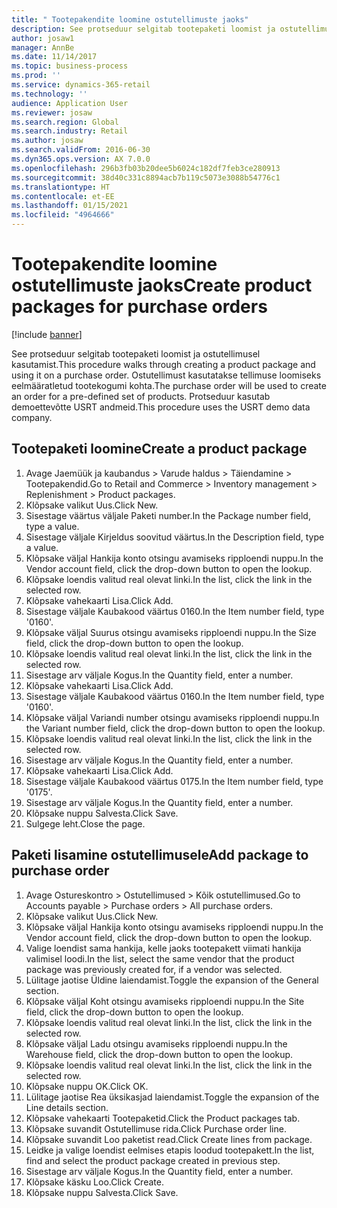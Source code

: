 ```yaml
---
title: " Tootepakendite loomine ostutellimuste jaoks"
description: See protseduur selgitab tootepaketi loomist ja ostutellimusel kasutamist.
author: josaw1
manager: AnnBe
ms.date: 11/14/2017
ms.topic: business-process
ms.prod: ''
ms.service: dynamics-365-retail
ms.technology: ''
audience: Application User
ms.reviewer: josaw
ms.search.region: Global
ms.search.industry: Retail
ms.author: josaw
ms.search.validFrom: 2016-06-30
ms.dyn365.ops.version: AX 7.0.0
ms.openlocfilehash: 296b3fb03b20dee5b6024c182df7feb3ce280913
ms.sourcegitcommit: 38d40c331c8894acb7b119c5073e3088b54776c1
ms.translationtype: HT
ms.contentlocale: et-EE
ms.lasthandoff: 01/15/2021
ms.locfileid: "4964666"
---
```

# <a name="create-product-packages-for-purchase-orders"></a><span data-ttu-id="74e45-103"> Tootepakendite loomine ostutellimuste jaoks</span><span class="sxs-lookup"><span data-stu-id="74e45-103">Create product packages for purchase orders</span></span>

[!include [banner](../includes/banner.md)]

<span data-ttu-id="74e45-104">See protseduur selgitab tootepaketi loomist ja ostutellimusel kasutamist.</span><span class="sxs-lookup"><span data-stu-id="74e45-104">This procedure walks through creating a product package and using it on a purchase order.</span></span> <span data-ttu-id="74e45-105">Ostutellimust kasutatakse tellimuse loomiseks eelmääratletud tootekogumi kohta.</span><span class="sxs-lookup"><span data-stu-id="74e45-105">The purchase order will be used to create an order for a pre-defined set of products.</span></span> <span data-ttu-id="74e45-106">Protseduur kasutab demoettevõtte USRT andmeid.</span><span class="sxs-lookup"><span data-stu-id="74e45-106">This procedure uses the USRT demo data company.</span></span>


## <a name="create-a-product-package"></a><span data-ttu-id="74e45-107">Tootepaketi loomine</span><span class="sxs-lookup"><span data-stu-id="74e45-107">Create a product package</span></span>
1. <span data-ttu-id="74e45-108">Avage Jaemüük ja kaubandus > Varude haldus > Täiendamine > Tootepakendid.</span><span class="sxs-lookup"><span data-stu-id="74e45-108">Go to Retail and Commerce > Inventory management > Replenishment > Product packages.</span></span>
2. <span data-ttu-id="74e45-109">Klõpsake valikut Uus.</span><span class="sxs-lookup"><span data-stu-id="74e45-109">Click New.</span></span>
3. <span data-ttu-id="74e45-110">Sisestage väärtus väljale Paketi number.</span><span class="sxs-lookup"><span data-stu-id="74e45-110">In the Package number field, type a value.</span></span>
4. <span data-ttu-id="74e45-111">Sisestage väljale Kirjeldus soovitud väärtus.</span><span class="sxs-lookup"><span data-stu-id="74e45-111">In the Description field, type a value.</span></span>
5. <span data-ttu-id="74e45-112">Klõpsake väljal Hankija konto otsingu avamiseks ripploendi nuppu.</span><span class="sxs-lookup"><span data-stu-id="74e45-112">In the Vendor account field, click the drop-down button to open the lookup.</span></span>
6. <span data-ttu-id="74e45-113">Klõpsake loendis valitud real olevat linki.</span><span class="sxs-lookup"><span data-stu-id="74e45-113">In the list, click the link in the selected row.</span></span>
7. <span data-ttu-id="74e45-114">Klõpsake vahekaarti Lisa.</span><span class="sxs-lookup"><span data-stu-id="74e45-114">Click Add.</span></span>
8. <span data-ttu-id="74e45-115">Sisestage väljale Kaubakood väärtus 0160.</span><span class="sxs-lookup"><span data-stu-id="74e45-115">In the Item number field, type '0160'.</span></span>
9. <span data-ttu-id="74e45-116">Klõpsake väljal Suurus otsingu avamiseks ripploendi nuppu.</span><span class="sxs-lookup"><span data-stu-id="74e45-116">In the Size field, click the drop-down button to open the lookup.</span></span>
10. <span data-ttu-id="74e45-117">Klõpsake loendis valitud real olevat linki.</span><span class="sxs-lookup"><span data-stu-id="74e45-117">In the list, click the link in the selected row.</span></span>
11. <span data-ttu-id="74e45-118">Sisestage arv väljale Kogus.</span><span class="sxs-lookup"><span data-stu-id="74e45-118">In the Quantity field, enter a number.</span></span>
12. <span data-ttu-id="74e45-119">Klõpsake vahekaarti Lisa.</span><span class="sxs-lookup"><span data-stu-id="74e45-119">Click Add.</span></span>
13. <span data-ttu-id="74e45-120">Sisestage väljale Kaubakood väärtus 0160.</span><span class="sxs-lookup"><span data-stu-id="74e45-120">In the Item number field, type '0160'.</span></span>
14. <span data-ttu-id="74e45-121">Klõpsake väljal Variandi number otsingu avamiseks ripploendi nuppu.</span><span class="sxs-lookup"><span data-stu-id="74e45-121">In the Variant number field, click the drop-down button to open the lookup.</span></span>
15. <span data-ttu-id="74e45-122">Klõpsake loendis valitud real olevat linki.</span><span class="sxs-lookup"><span data-stu-id="74e45-122">In the list, click the link in the selected row.</span></span>
16. <span data-ttu-id="74e45-123">Sisestage arv väljale Kogus.</span><span class="sxs-lookup"><span data-stu-id="74e45-123">In the Quantity field, enter a number.</span></span>
17. <span data-ttu-id="74e45-124">Klõpsake vahekaarti Lisa.</span><span class="sxs-lookup"><span data-stu-id="74e45-124">Click Add.</span></span>
18. <span data-ttu-id="74e45-125">Sisestage väljale Kaubakood väärtus 0175.</span><span class="sxs-lookup"><span data-stu-id="74e45-125">In the Item number field, type '0175'.</span></span>
19. <span data-ttu-id="74e45-126">Sisestage arv väljale Kogus.</span><span class="sxs-lookup"><span data-stu-id="74e45-126">In the Quantity field, enter a number.</span></span>
20. <span data-ttu-id="74e45-127">Klõpsake nuppu Salvesta.</span><span class="sxs-lookup"><span data-stu-id="74e45-127">Click Save.</span></span>
21. <span data-ttu-id="74e45-128">Sulgege leht.</span><span class="sxs-lookup"><span data-stu-id="74e45-128">Close the page.</span></span>

## <a name="add-package-to-purchase-order"></a><span data-ttu-id="74e45-129">Paketi lisamine ostutellimusele</span><span class="sxs-lookup"><span data-stu-id="74e45-129">Add package to purchase order</span></span>
1. <span data-ttu-id="74e45-130">Avage Ostureskontro > Ostutellimused > Kõik ostutellimused.</span><span class="sxs-lookup"><span data-stu-id="74e45-130">Go to Accounts payable > Purchase orders > All purchase orders.</span></span>
2. <span data-ttu-id="74e45-131">Klõpsake valikut Uus.</span><span class="sxs-lookup"><span data-stu-id="74e45-131">Click New.</span></span>
3. <span data-ttu-id="74e45-132">Klõpsake väljal Hankija konto otsingu avamiseks ripploendi nuppu.</span><span class="sxs-lookup"><span data-stu-id="74e45-132">In the Vendor account field, click the drop-down button to open the lookup.</span></span>
4. <span data-ttu-id="74e45-133">Valige loendist sama hankija, kelle jaoks tootepakett viimati hankija valimisel loodi.</span><span class="sxs-lookup"><span data-stu-id="74e45-133">In the list, select the same vendor that the product package was previously created for, if a vendor was selected.</span></span>
5. <span data-ttu-id="74e45-134">Lülitage jaotise Üldine laiendamist.</span><span class="sxs-lookup"><span data-stu-id="74e45-134">Toggle the expansion of the General section.</span></span>
6. <span data-ttu-id="74e45-135">Klõpsake väljal Koht otsingu avamiseks ripploendi nuppu.</span><span class="sxs-lookup"><span data-stu-id="74e45-135">In the Site field, click the drop-down button to open the lookup.</span></span>
7. <span data-ttu-id="74e45-136">Klõpsake loendis valitud real olevat linki.</span><span class="sxs-lookup"><span data-stu-id="74e45-136">In the list, click the link in the selected row.</span></span>
8. <span data-ttu-id="74e45-137">Klõpsake väljal Ladu otsingu avamiseks ripploendi nuppu.</span><span class="sxs-lookup"><span data-stu-id="74e45-137">In the Warehouse field, click the drop-down button to open the lookup.</span></span>
9. <span data-ttu-id="74e45-138">Klõpsake loendis valitud real olevat linki.</span><span class="sxs-lookup"><span data-stu-id="74e45-138">In the list, click the link in the selected row.</span></span>
10. <span data-ttu-id="74e45-139">Klõpsake nuppu OK.</span><span class="sxs-lookup"><span data-stu-id="74e45-139">Click OK.</span></span>
11. <span data-ttu-id="74e45-140">Lülitage jaotise Rea üksikasjad laiendamist.</span><span class="sxs-lookup"><span data-stu-id="74e45-140">Toggle the expansion of the Line details section.</span></span>
12. <span data-ttu-id="74e45-141">Klõpsake vahekaarti Tootepaketid.</span><span class="sxs-lookup"><span data-stu-id="74e45-141">Click the Product packages tab.</span></span>
13. <span data-ttu-id="74e45-142">Klõpsake suvandit Ostutellimuse rida.</span><span class="sxs-lookup"><span data-stu-id="74e45-142">Click Purchase order line.</span></span>
14. <span data-ttu-id="74e45-143">Klõpsake suvandit Loo paketist read.</span><span class="sxs-lookup"><span data-stu-id="74e45-143">Click Create lines from package.</span></span>
15. <span data-ttu-id="74e45-144">Leidke ja valige loendist eelmises etapis loodud tootepakett.</span><span class="sxs-lookup"><span data-stu-id="74e45-144">In the list, find and select the product package created in previous step.</span></span>
16. <span data-ttu-id="74e45-145">Sisestage arv väljale Kogus.</span><span class="sxs-lookup"><span data-stu-id="74e45-145">In the Quantity field, enter a number.</span></span>
17. <span data-ttu-id="74e45-146">Klõpsake käsku Loo.</span><span class="sxs-lookup"><span data-stu-id="74e45-146">Click Create.</span></span>
18. <span data-ttu-id="74e45-147">Klõpsake nuppu Salvesta.</span><span class="sxs-lookup"><span data-stu-id="74e45-147">Click Save.</span></span>

